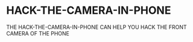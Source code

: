 # HACK-THE-CAMERA-IN-PHONE
THE HACK-THE-CAMERA-IN-PHONE CAN HELP YOU HACK THE FRONT CAMERA OF THE PHONE

